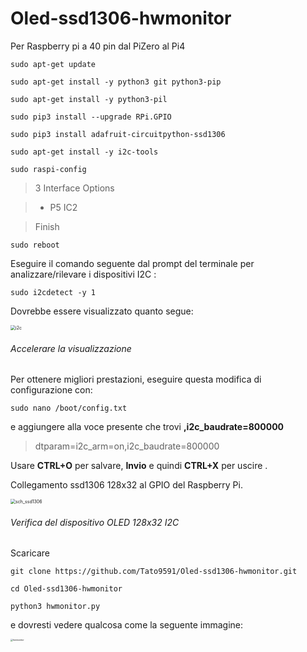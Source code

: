 # Oled-ssd1306-hwmonitor



Per Raspberry pi a 40 pin dal PiZero al Pi4

```
sudo apt-get update
```

```
sudo apt-get install -y python3 git python3-pip
```

```
sudo apt-get install -y python3-pil
```

```
sudo pip3 install --upgrade RPi.GPIO
```

```
sudo pip3 install adafruit-circuitpython-ssd1306
```

```
sudo apt-get install -y i2c-tools
```

```
sudo raspi-config
```

> 3 Interface Options 

>

> - P5 IC2

>

> Finish

```
sudo reboot
```

Eseguire il comando seguente dal prompt del terminale per analizzare/rilevare i dispositivi I2C :

```
sudo i2cdetect -y 1
```

 Dovrebbe essere visualizzato quanto segue:



<img src="https://www.schenardi.it/public\RPi4-NAS\images\i2c.PNG" alt="i2c" style="zoom:50%;" />

###### Accelerare la visualizzazione 

Per ottenere migliori prestazioni, eseguire questa modifica di configurazione con: 

```
sudo nano /boot/config.txt
```

 e aggiungere alla voce presente che trovi **,i2c_baudrate=800000**

>  dtparam=i2c_arm=on,i2c_baudrate=800000 

Usare **CTRL+O** per salvare, **Invio** e quindi **CTRL+X** per uscire .

Collegamento ssd1306 128x32 al GPIO del Raspberry Pi.



<img src="https://www.schenardi.it/public\RPi4-NAS\images\sch_ssd1306.png" alt="sch_ssd1306" style="zoom:50%;" />



###### Verifica del dispositivo OLED 128x32 I2C

Scaricare

```
git clone https://github.com/Tato9591/Oled-ssd1306-hwmonitor.git
```

```
cd Oled-ssd1306-hwmonitor
```

```
python3 hwmonitor.py
```

e dovresti vedere qualcosa come la seguente immagine:



<img src="https://www.schenardi.it/public\RPi4-NAS\images\hwmonitor.jpg" alt="hwmonitor" style="zoom: 25%;" />